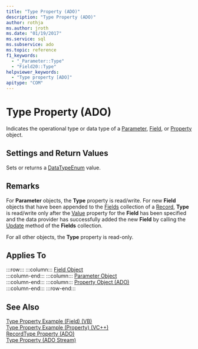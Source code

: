 ```yaml
---
title: "Type Property (ADO)"
description: "Type Property (ADO)"
author: rothja
ms.author: jroth
ms.date: "01/19/2017"
ms.service: sql
ms.subservice: ado
ms.topic: reference
f1_keywords:
  - "_Parameter::Type"
  - "Field20::Type"
helpviewer_keywords:
  - "Type property [ADO]"
apitype: "COM"
---
```

# Type Property (ADO)
Indicates the operational type or data type of a [Parameter](./parameter-object.md), [Field](./field-object.md), or [Property](./property-object-ado.md) object.  
  
## Settings and Return Values  
 Sets or returns a [DataTypeEnum](./datatypeenum.md) value.  
  
## Remarks  
 For **Parameter** objects, the **Type** property is read/write. For new **Field** objects that have been appended to the [Fields](./fields-collection-ado.md) collection of a [Record](./record-object-ado.md), **Type** is read/write only after the [Value](./value-property-ado.md) property for the **Field** has been specified and the data provider has successfully added the new **Field** by calling the [Update](./update-method.md) method of the **Fields** collection.  
  
 For all other objects, the **Type** property is read-only.  
  
## Applies To  

:::row:::
    :::column:::
        [Field Object](./field-object.md)  
    :::column-end:::
    :::column:::
        [Parameter Object](./parameter-object.md)  
    :::column-end:::
    :::column:::
        [Property Object (ADO)](./property-object-ado.md)  
    :::column-end:::
:::row-end:::

## See Also  
 [Type Property Example (Field) (VB)](./type-property-example-field-vb.md)   
 [Type Property Example (Property) (VC++)](./type-property-example-property-vc.md)   
 [RecordType Property (ADO)](./recordtype-property-ado.md)   
 [Type Property (ADO Stream)](./type-property-ado-stream.md)